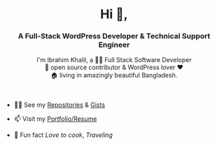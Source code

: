 <h1 align="center">Hi 👋,</h1>
<h3 align="center">A Full-Stack WordPress Developer & Technical Support Engineer</h3>

<p align="center">I'm Ibrahim Khalil, a 👨‍💻 Full Stack Software Developer </br>
🚀 open source contributor & WordPress lover ❤️ </br>
🏠 living in amazingly beautiful Bangladesh. </p></br>

- 👨‍💻 See my  [Repositories](https://github.com/mdibrahimk48?tab=repositories) & [Gists](https://gist.github.com/mdibrahimk48)

- 📫 Visit my [Portfolio/Resume](https://www.ibrahimkhalil.xyz/)

- 🥳 Fun fact *Love to cook*, *Traveling*